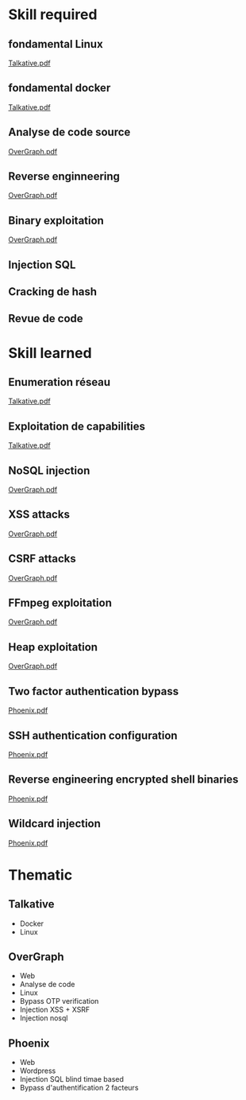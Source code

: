 # Skill required
## fondamental Linux 
[Talkative.pdf](./Linux/Talkative.pdf)
## fondamental docker
[Talkative.pdf](./Linux/Talkative.pdf.tar.gz)
## Analyse de code source
[OverGraph.pdf](./Linux/OverGraph.pdf.tar.gz)
## Reverse enginneering
[OverGraph.pdf](./Linux/OverGraph.pdf.tar.gz)
## Binary exploitation 
[OverGraph.pdf](./Linux/OverGraph.pdf.tar.gz)
## Injection SQL

## Cracking de hash

## Revue de code

# Skill learned
## Enumeration réseau
[Talkative.pdf](./Linux/Talkative.pdf)
## Exploitation de capabilities
[Talkative.pdf](./Linux/Talkative.pdf)
## NoSQL injection
[OverGraph.pdf](./Linux/OverGraph.pdf)
## XSS attacks
[OverGraph.pdf](./Linux/OverGraph.pdf)
## CSRF attacks
[OverGraph.pdf](./Linux/OverGraph.pdf)
## FFmpeg exploitation
[OverGraph.pdf](./Linux/OverGraph.pdf)
## Heap exploitation
[OverGraph.pdf](./Linux/OverGraph.pdf)
## Two factor authentication bypass
[Phoenix.pdf](./Linux/Phoenix.pdf)
## SSH authentication configuration
[Phoenix.pdf](./Linux/Phoenix.pdf)
## Reverse engineering encrypted shell binaries
[Phoenix.pdf](./Linux/Phoenix.pdf)
## Wildcard injection
[Phoenix.pdf](./Linux/Phoenix.pdf)

# Thematic
## Talkative 
- Docker
- Linux

## OverGraph
- Web
- Analyse de code
- Linux
- Bypass OTP verification
- Injection XSS + XSRF
- Injection nosql

## Phoenix
- Web
- Wordpress
- Injection SQL blind timae based
- Bypass d'authentification 2 facteurs